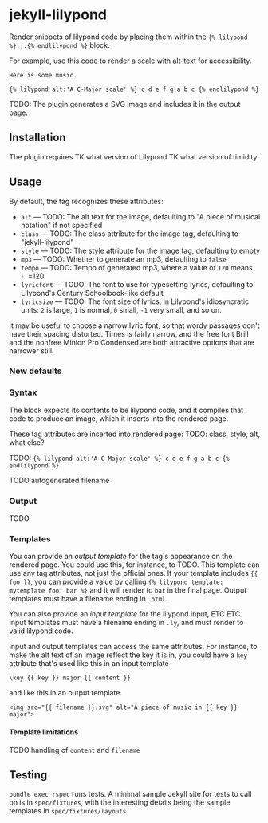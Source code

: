 # jekyll-lilypond


Render snippets of lilypond code by placing them within the `{% lilypond %}...{% endlilypond %}` block. 

For example, use this code to render a scale with alt-text for accessibility.

```
Here is some music.

{% lilypond alt:'A C-Major scale' %} c d e f g a b c {% endlilypond %}
```

TODO: The plugin generates a SVG image and includes it in the output page.

## Installation

The plugin requires TK what version of Lilypond TK what version of timidity. 

## Usage

By default, the tag recognizes these attributes:

* `alt` — TODO: The alt text for the image, defaulting to "A piece of musical notation" if not specified
* `class` — TODO: The class attribute for the image tag, defaulting to "jekyll-lilypond"
* `style` — TODO: The style attribute for the image tag, defaulting to empty
* `mp3` — TODO: Whether to generate an mp3, defaulting to `false`
* `tempo` — TODO: Tempo of generated mp3, where a value of `120` means ♩=120
* `lyricfont` — TODO: The font to use for typesetting lyrics, defaulting to Lilypond's Century Schoolbook-like default
* `lyricsize` — TODO: The font size of lyrics, in Lilypond's idiosyncratic units: `2` is large, `1` is normal, `0` small, `-1` very small, and so on.

It may be useful to choose a narrow lyric font, so that wordy passages don't have their spacing distorted. Times is fairly narrow, and the free font Brill and 
the nonfree Minion Pro Condensed are both attractive options that are narrower still.

### New defaults

### Syntax

The block expects its contents to be lilypond code, and it compiles that code to produce an image, which it inserts into the rendered page.

These tag attributes are inserted into rendered page:
TODO: class, style, alt, what else?

TODO: `{% lilypond alt:'A C-Major scale' %} c d e f g a b c {% endlilypond %}`

TODO autogenerated filename

### Output

TODO 

### Templates

You can provide an _output template_ for the tag's appearance on the rendered page. You could use this, for instance, to TODO. 
This template can use any tag attributes, not just the official ones. If your template includes `{{ foo }}`, you can provide 
a value by calling `{% lilypond template: mytemplate foo: bar %}` and it will render to `bar` in the final page. Output templates 
must have a filename ending in `.html`.

You can also provide an _input template_ for the lilypond input, ETC ETC. Input templates must have a filename ending in `.ly`, and must
render to valid lilypond code. 

Input and output templates can access the same attributes. For instance, to make the alt text of an image reflect the key it
is in, you could have a `key` attribute that's used like this in an input template

```
\key {{ key }} major {{ content }}
```

and like this in an output template.

```
<img src="{{ filename }}.svg" alt="A piece of music in {{ key }} major">
```

#### Template limitations

TODO handling of `content` and `filename`

## Testing

`bundle exec rspec` runs tests. A minimal sample Jekyll site for tests to call on is in `spec/fixtures`, 
with the interesting details being the sample templates in `spec/fixtures/layouts`.
